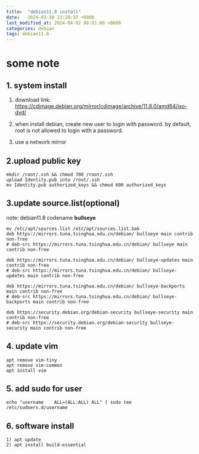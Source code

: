 ```yaml
---
title:  "debian11.8 install"
date:   2024-03-30 23:28:37 +0800
last_modified_at: 2024-04-02 08:01:00 +0800
categories: debian
tags: debian11.8
---
```


# some note  

## 1. system install  
1) download link: https://cdimage.debian.org/mirror/cdimage/archive/11.8.0/amd64/iso-dvd/  

2) when install debian, create new user to login with password. by default, root is not allowed to login with a password.  

3) use a network mirror  

## 2.upload public key  
```
mkdir /root/.ssh && chmod 700 /root/.ssh  
upload Identity.pub into /root/.ssh  
mv Identity.pub authorized_keys && chmod 600 authorized_keys  
```

## 3.update source.list(optional)  
note: debian11.8 codename **bullseye**  
```
mv /etc/apt/sources.list /etc/apt/sources.list.bak  
deb https://mirrors.tuna.tsinghua.edu.cn/debian/ bullseye main contrib non-free
# deb-src https://mirrors.tuna.tsinghua.edu.cn/debian/ bullseye main contrib non-free

deb https://mirrors.tuna.tsinghua.edu.cn/debian/ bullseye-updates main contrib non-free
# deb-src https://mirrors.tuna.tsinghua.edu.cn/debian/ bullseye-updates main contrib non-free

deb https://mirrors.tuna.tsinghua.edu.cn/debian/ bullseye-backports main contrib non-free
# deb-src https://mirrors.tuna.tsinghua.edu.cn/debian/ bullseye-backports main contrib non-free

deb https://security.debian.org/debian-security bullseye-security main contrib non-free
# deb-src https://security.debian.org/debian-security bullseye-security main contrib non-free 
```

## 4. update vim  
```
apt remove vim-tiny  
apt remove vim-common  
apt install vim  
```

## 5. add sudo for user
`echo "username    ALL=(ALL:ALL) ALL" | sudo tee /etc/sudoers.d/username`

## 6. software install  
```
1) apt update  
2) apt install build-essential  
```


